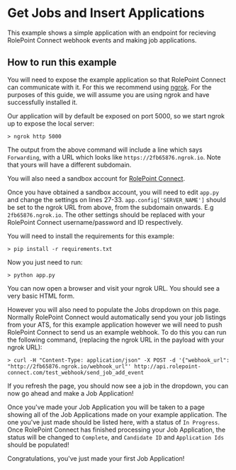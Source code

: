 # Get Jobs and Insert Applications

This example shows a simple application with an endpoint for recieving RolePoint Connect webhook events and making job applications.

## How to run this example

You will need to expose the example application so that RolePoint Connect can communicate with it. For this we recommend using [ngrok](https://ngrok.com). For the purposes of this guide, we will assume you are using ngrok and have successfully installed it.

Our application will by default be exposed on port 5000, so we start ngrok up to expose the local server:

    > ngrok http 5000

The output from the above command will include a line which says `Forwarding`, with a URL which looks like `https://2fb65876.ngrok.io`. Note that yours will have a different subdomain. 

You will also need a sandbox account for [RolePoint Connect](http://www.rolepoint.com/ats-crm-middleware.html).

Once you have obtained a sandbox account, you will need to edit `app.py` and change the settings on lines 27-33. `app.config['SERVER_NAME']` should be set to the ngrok URL from above, from the subdomain onwards. E.g `2fb65876.ngrok.io`. The other settings should be replaced with your RolePoint Connect username/password and ID respectively.

You will need to install the requirements for this example:

    > pip install -r requirements.txt

Now you just need to run:

    > python app.py

You can now open a browser and visit your ngrok URL. You should see a very basic HTML form. 

However you will also need to populate the Jobs dropdown on this page. Normally RolePoint Connect would automatically send you your job listings from your ATS, for this example application however we will need to push RolePoint Connect to send us an example webhook. To do this you can run the following command, (replacing the ngrok URL in the payload with your ngrok URL):

    > curl -H "Content-Type: application/json" -X POST -d '{"webhook_url": "http://2fb65876.ngrok.io/webhook_url"' http://api.rolepoint-connect.com/test_webhook/send_job_add_event

If you refresh the page, you should now see a job in the dropdown, you can now go ahead and make a Job Application!

Once you've made your Job Application you will be taken to a page showing all of the Job Applications made on your example application. The one you've just made should be listed here, with a status of `In Progress`. Once RolePoint Connect has finished processing your Job Application, the status will be changed to `Complete`, and `Candidate ID` and `Application Ids` should be populated! 

Congratulations, you've just made your first Job Application!
